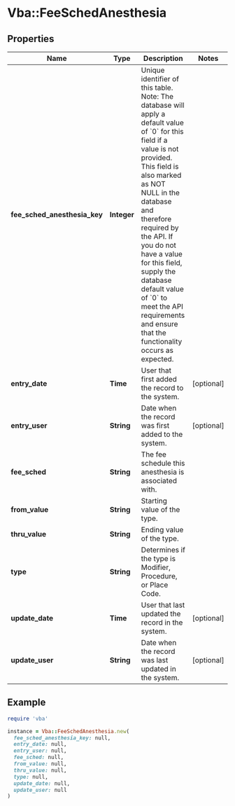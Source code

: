 # Vba::FeeSchedAnesthesia

## Properties

| Name | Type | Description | Notes |
| ---- | ---- | ----------- | ----- |
| **fee_sched_anesthesia_key** | **Integer** | Unique identifier of this table.  Note: The database will apply a default value of &#x60;0&#x60; for this field if a value is not provided.  This field is also marked as NOT NULL in the database and therefore required by the API.  If you do not have a value for this field, supply the database default value of &#x60;0&#x60; to meet the API requirements and ensure that the functionality occurs as expected. |  |
| **entry_date** | **Time** | User that first added the record to the system. | [optional] |
| **entry_user** | **String** | Date when the record was first added to the system. | [optional] |
| **fee_sched** | **String** | The fee schedule this anesthesia is associated with. |  |
| **from_value** | **String** | Starting value of the type. |  |
| **thru_value** | **String** | Ending value of the type. |  |
| **type** | **String** | Determines if the type is Modifier, Procedure, or Place Code. |  |
| **update_date** | **Time** | User that last updated the record in the system. | [optional] |
| **update_user** | **String** | Date when the record was last updated in the system. | [optional] |

## Example

```ruby
require 'vba'

instance = Vba::FeeSchedAnesthesia.new(
  fee_sched_anesthesia_key: null,
  entry_date: null,
  entry_user: null,
  fee_sched: null,
  from_value: null,
  thru_value: null,
  type: null,
  update_date: null,
  update_user: null
)
```

